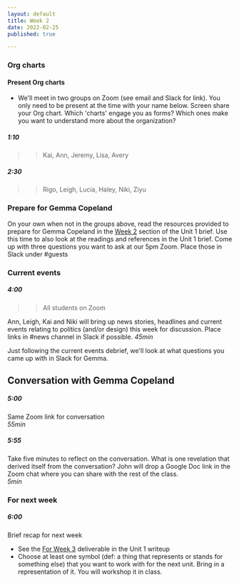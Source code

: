 ```yaml
---
layout: default
title: Week 2
date: 2022-02-25
published: true

---
```


### Org charts


#### Present Org charts
- We'll meet in two groups on Zoom (see email and Slack for link). You only need to be present at the time with your name below. Screen share your Org chart. Which 'charts' engage you as forms? Which ones make you want to understand more about the organization?

##### 1:10

>> Kai, Ann, Jeremy, Lisa, Avery

##### 2:30

>> Rigo, Leigh, Lucia, Haley, Niki, Ziyu



### Prepare for Gemma Copeland

On your own when not in the groups above, read the resources provided to prepare for Gemma Copeland in the [Week 2](/2022/02/18/unit1.html#week2) section of the Unit 1 brief. Use this time to also look at the readings and references in the Unit 1 brief. Come up with three questions you want to ask at our 5pm Zoom. Place those in Slack under #guests 

### Current events

##### 4:00

>> All students on Zoom

Ann, Leigh, Kai and Niki will bring up news stories, headlines and current events relating to politics (and/or design) this week for discussion. Place links in #news channel in Slack if possible. 
*45min* 

Just following the current events debrief, we'll look at what questions you came up with in Slack for Gemma.

## Conversation with Gemma Copeland

##### 5:00

Same Zoom link for conversation <br>
*55min*

##### 5:55

Take five minutes to reflect on the conversation. What is one revelation that derived itself from the conversation? John will drop a Google Doc link in the Zoom chat where you can share with the rest of the class. <br>
*5min*


### For next week

##### 6:00

Brief recap for next week

- See the [For Week 3](/2022/02/18/unit1.html#week3) deliverable in the Unit 1 writeup
- Choose at least one symbol (def: a thing that represents or stands for something else) that you want to work with for the next unit. Bring in a representation of it. You will workshop it in class. 
